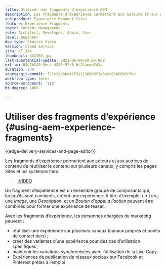 ```yaml
---
title: Utiliser des fragments d’expérience AEM
description: Les fragments d’expérience permettent aux auteurs et aux autrices de contenu de réutiliser le contenu sur plusieurs canaux, y compris les pages Sites et les systèmes tiers.
sub-product: Experience Manager Sites
feature: Experience Fragments
topic: Content Management
role: Architect, Developer, Admin, User
level: Beginner
doc-type: Feature Video
version: Cloud Service
jira: KT-194
thumbnail: 331785.jpg
last-substantial-update: 2021-06-09T00:00:00Z
exl-id: 84d2b240-5ecc-4230-97a0-6c2faead8d1a
duration: 234
source-git-commit: f23c2ab86d42531113690df2e342c65060b5c7cd
workflow-type: tm+mt
source-wordcount: '118'
ht-degree: 100%

---
```


# Utiliser des fragments d’expérience {#using-aem-experience-fragments}

{{edge-delivery-services-and-page-editor}}

Les fragments d’expérience permettent aux auteurs et aux autrices de contenu de réutiliser le contenu sur plusieurs canaux, y compris les pages Sites et les systèmes tiers.

>[!VIDEO](https://video.tv.adobe.com/v/331785?quality=12&learn=on)

Un fragment d’expérience est un ensemble groupé de composants qui, lorsqu’ils sont combinés, créent une expérience. À titre d’exemple, un *Titre*, une *Image*, une *Description*, et un *Bouton d’appel à l’action* peuvent être combinés pour former une expérience de teaser.

Avec les fragments d’expérience, les personnes chargées du marketing peuvent :

* réutiliser une expérience sur plusieurs canaux (canaux propres et points de contact tiers) ;
* créer des variantes d’une expérience pour des cas d’utilisation spécifiques ;
* maintenir les variations synchronisées avec l’utilisation de la Live Copy.
* Expériences de publication de réseaux sociaux sur Facebook et Pinterest prêtes à l’emploi
